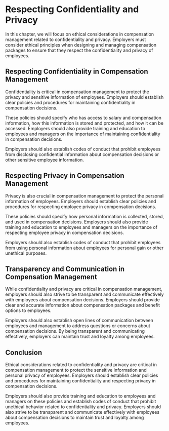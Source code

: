 # Respecting Confidentiality and Privacy

In this chapter, we will focus on ethical considerations in compensation management related to confidentiality and privacy. Employers must consider ethical principles when designing and managing compensation packages to ensure that they respect the confidentiality and privacy of employees.

Respecting Confidentiality in Compensation Management
-----------------------------------------------------

Confidentiality is critical in compensation management to protect the privacy and sensitive information of employees. Employers should establish clear policies and procedures for maintaining confidentiality in compensation decisions.

These policies should specify who has access to salary and compensation information, how this information is stored and protected, and how it can be accessed. Employers should also provide training and education to employees and managers on the importance of maintaining confidentiality in compensation decisions.

Employers should also establish codes of conduct that prohibit employees from disclosing confidential information about compensation decisions or other sensitive employee information.

Respecting Privacy in Compensation Management
---------------------------------------------

Privacy is also crucial in compensation management to protect the personal information of employees. Employers should establish clear policies and procedures for respecting employee privacy in compensation decisions.

These policies should specify how personal information is collected, stored, and used in compensation decisions. Employers should also provide training and education to employees and managers on the importance of respecting employee privacy in compensation decisions.

Employers should also establish codes of conduct that prohibit employees from using personal information about employees for personal gain or other unethical purposes.

Transparency and Communication in Compensation Management
---------------------------------------------------------

While confidentiality and privacy are critical in compensation management, employers should also strive to be transparent and communicate effectively with employees about compensation decisions. Employers should provide clear and accurate information about compensation packages and benefit options to employees.

Employers should also establish open lines of communication between employees and management to address questions or concerns about compensation decisions. By being transparent and communicating effectively, employers can maintain trust and loyalty among employees.

Conclusion
----------

Ethical considerations related to confidentiality and privacy are critical in compensation management to protect the sensitive information and personal privacy of employees. Employers should establish clear policies and procedures for maintaining confidentiality and respecting privacy in compensation decisions.

Employers should also provide training and education to employees and managers on these policies and establish codes of conduct that prohibit unethical behavior related to confidentiality and privacy. Employers should also strive to be transparent and communicate effectively with employees about compensation decisions to maintain trust and loyalty among employees.
